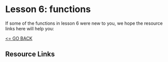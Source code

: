 # Lesson 6: functions

If some of the functions in lesson 6 were new to you, we hope the resource links here will help you:

[<= GO BACK ](../README.md)

## Resource Links
